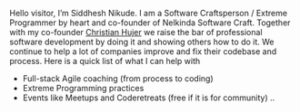 Hello visitor, I’m Siddhesh Nikude. I am a Software Craftsperson / Extreme Programmer by heart and co-founder of Nelkinda Software Craft. 
Together with my co-founder [Christian Hujer](https://github.com/christianhujer) we raise the bar of professional software development by doing it and 
showing others how to do it. We continue to help a lot of companies improve and fix their codebase and process. Here is a quick list of what I can help with

- Full-stack Agile coaching (from process to coding)
- Extreme Programming practices
- Events like Meetups and Coderetreats (free if it is for community) 
..

<!---
sidnik007/sidnik007 is a ✨ special ✨ repository because its `README.md` (this file) appears on your GitHub profile.
You can click the Preview link to take a look at your changes.
--->
